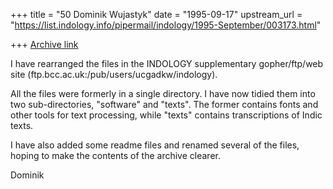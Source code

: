 +++
title = "50 Dominik Wujastyk"
date = "1995-09-17"
upstream_url = "https://list.indology.info/pipermail/indology/1995-September/003173.html"

+++
[Archive link](https://list.indology.info/pipermail/indology/1995-September/003173.html)

I have rearranged the files in the INDOLOGY supplementary gopher/ftp/web
site (ftp.bcc.ac.uk:/pub/users/ucgadkw/indology).

All the files were formerly in a single directory.  I have now 
tidied them into two sub-directories, "software" and "texts".  The
former contains fonts and other tools for text processing, while "texts"
contains transcriptions of Indic texts.

I have also added some readme files and renamed several of the files,
hoping to make the contents of the archive clearer.

Dominik





